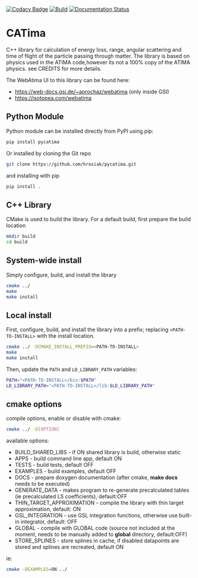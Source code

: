 [![Codacy Badge](https://api.codacy.com/project/badge/Grade/dc251db65f7a4c06ae07380544ea08fc)]()
[![Build](https://github.com/catima/catima/actions/workflows/build.yml/badge.svg)](https://github.com/agoose77/catima/actions/workflows/build.yml)
[![Documentation Status](https://readthedocs.org/projects/catima/badge/?version=latest)](https://catima.readthedocs.io/en/latest/?badge=latest)

CATima
=======
C++ library for calculation of energy loss, range, angular scattering and time of flight of the particle passing through matter.
The library is based on physics used in the ATIMA code,however its not a 100% copy of the ATIMA physics.
 see CREDITS for more details.

The WebAtima UI to this library can be found here:
  * https://web-docs.gsi.de/~aprochaz/webatima (only inside GSI)
  * https://isotopea.com/webatima


Python Module
-------------
Python module can be installed directly from PyPI using pip:
```bash
pip install pycatima
```

Or installed by cloning the Git repo
```bash
git clone https://github.com/hrosiak/pycatima.git
```
and installing with pip
```bash
pip install .
```

C++ Library
------------
CMake is used to build the library. For a default build, first prepare the build location

```bash
mkdir build
cd build
```

## System-wide install
Simply configure, build, and install the library
```bash
cmake ../
make
make install
```

## Local install
First, configure, build, and install the library into a prefix; replacing `<PATH-TO-INSTALL>` with the install location.
```bash
cmake ../ -DCMAKE_INSTALL_PREFIX=<PATH-TO-INSTALL>
make
make install
```

Then, update the `PATH` and `LD_LIBRARY_PATH` variables:
```bash
PATH="<PATH-TO-INSTALL>/bin:$PATH"
LD_LIBRARY_PATH="<PATH-TO-INSTALL>/lib:$LD_LIBRARY_PATH"
```


cmake options
-------------
compile options, enable or disable with cmake:
```bash
cmake ../ -D[OPTION]
```

available options:
  * BUILD_SHARED_LIBS - if ON shared library is build, otherwise static
  * APPS - build command line app, default ON
  * TESTS - build tests, default OFF
  * EXAMPLES - build examples, default OFF
  * DOCS - prepare doxygen documentation (after cmake, __make docs__ needs to be executed)
  * GENERATE_DATA - makes program to re-generate precalculated tables (ie precalculated LS coefficients), default:OFF
  * THIN_TARGET_APPROXIMATION - compile the library with thin target approximation, default: ON
  * GSL_INTEGRATION - use GSL integration functions, otherwise use built-in integrator, default: OFF
  * GLOBAL - compile with GLOBAL code (source not included at the moment, needs to be manually added to __global__ directory, default:OFF)
  * STORE_SPLINES - store splines in cache, if disabled datapoints are stored and splines are recreated, default ON

ie:
```bash
cmake -DEXAMPLES=ON ../
```

